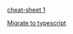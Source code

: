 [cheat-sheet 1](https://devhints.io/typescript)

[Migrate to typescript](https://github.com/microsoft/TypeScript-React-Conversion-Guide)  
